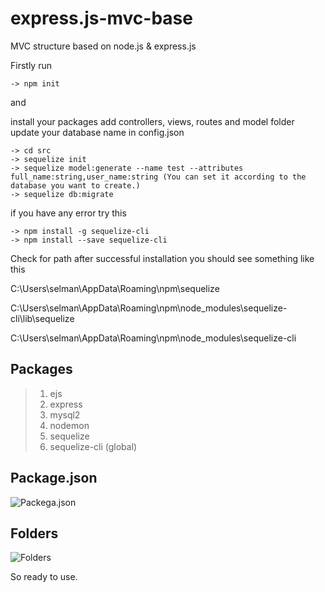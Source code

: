# express.js-mvc-base
MVC structure based on node.js &amp; express.js


Firstly run
```
-> npm init
```
and

install your packages
add controllers, views, routes and model folder
update your database name in config.json
```
-> cd src
-> sequelize init
-> sequelize model:generate --name test --attributes full_name:string,user_name:string (You can set it according to the database you want to create.)
-> sequelize db:migrate
```
if you have any error try this
```
-> npm install -g sequelize-cli
-> npm install --save sequelize-cli
```
Check for path after successful installation you should see something like this

C:\Users\selman\AppData\Roaming\npm\sequelize

C:\Users\selman\AppData\Roaming\npm\node_modules\sequelize-cli\lib\sequelize

C:\Users\selman\AppData\Roaming\npm\node_modules\sequelize-cli


## Packages

> 1. ejs
> 2. express
> 3. mysql2
> 4. nodemon
> 5. sequelize
> 6. sequelize-cli (global)

## Package.json
![Packega.json](https://i.hizliresim.com/9dqcp0w.png)

## Folders
![Folders](https://i.hizliresim.com/nlyk7r5.png)




So ready to use.

